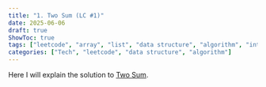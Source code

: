 ```yaml
---
title: "1. Two Sum (LC #1)"
date: 2025-06-06
draft: true
ShowToc: true
tags: ["leetcode", "array", "list", "data structure", "algorithm", "interview prep"]
categories: ["Tech", "leetcode", "data structure", "algorithm"]
---
```

Here I will explain the solution to [Two Sum](https://leetcode.com/problems/two-sum/).